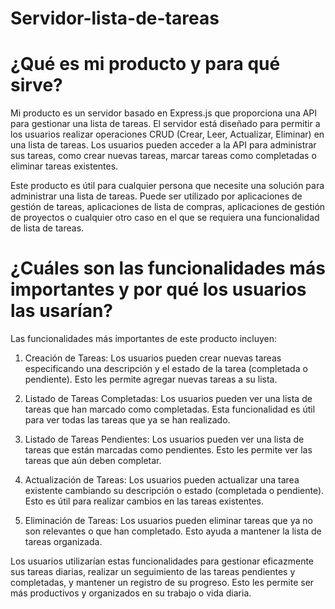 # Servidor-lista-de-tareas

# ¿Qué es mi producto y para qué sirve?

Mi producto es un servidor basado en Express.js que proporciona una API para gestionar una lista de tareas. El servidor está diseñado para permitir a los usuarios realizar operaciones CRUD (Crear, Leer, Actualizar, Eliminar) en una lista de tareas. Los usuarios pueden acceder a la API para administrar sus tareas, como crear nuevas tareas, marcar tareas como completadas o eliminar tareas existentes.

Este producto es útil para cualquier persona que necesite una solución para administrar una lista de tareas. Puede ser utilizado por aplicaciones de gestión de tareas, aplicaciones de lista de compras, aplicaciones de gestión de proyectos o cualquier otro caso en el que se requiera una funcionalidad de lista de tareas.

# ¿Cuáles son las funcionalidades más importantes y por qué los usuarios las usarían?

Las funcionalidades más importantes de este producto incluyen:

1. Creación de Tareas: Los usuarios pueden crear nuevas tareas especificando una descripción y el estado de la tarea (completada o pendiente). Esto les permite agregar nuevas tareas a su lista.

2. Listado de Tareas Completadas: Los usuarios pueden ver una lista de tareas que han marcado como completadas. Esta funcionalidad es útil para ver todas las tareas que ya se han realizado.

3. Listado de Tareas Pendientes: Los usuarios pueden ver una lista de tareas que están marcadas como pendientes. Esto les permite ver las tareas que aún deben completar.

4. Actualización de Tareas: Los usuarios pueden actualizar una tarea existente cambiando su descripción o estado (completada o pendiente). Esto es útil para realizar cambios en las tareas existentes.

5. Eliminación de Tareas: Los usuarios pueden eliminar tareas que ya no son relevantes o que han completado. Esto ayuda a mantener la lista de tareas organizada.

Los usuarios utilizarían estas funcionalidades para gestionar eficazmente sus tareas diarias, realizar un seguimiento de las tareas pendientes y completadas, y mantener un registro de su progreso. Esto les permite ser más productivos y organizados en su trabajo o vida diaria.
